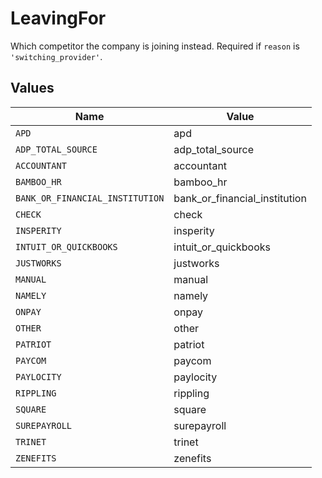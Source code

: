 # LeavingFor

Which competitor the company is joining instead. Required if `reason` is `'switching_provider'`.


## Values

| Name                            | Value                           |
| ------------------------------- | ------------------------------- |
| `APD`                           | apd                             |
| `ADP_TOTAL_SOURCE`              | adp_total_source                |
| `ACCOUNTANT`                    | accountant                      |
| `BAMBOO_HR`                     | bamboo_hr                       |
| `BANK_OR_FINANCIAL_INSTITUTION` | bank_or_financial_institution   |
| `CHECK`                         | check                           |
| `INSPERITY`                     | insperity                       |
| `INTUIT_OR_QUICKBOOKS`          | intuit_or_quickbooks            |
| `JUSTWORKS`                     | justworks                       |
| `MANUAL`                        | manual                          |
| `NAMELY`                        | namely                          |
| `ONPAY`                         | onpay                           |
| `OTHER`                         | other                           |
| `PATRIOT`                       | patriot                         |
| `PAYCOM`                        | paycom                          |
| `PAYLOCITY`                     | paylocity                       |
| `RIPPLING`                      | rippling                        |
| `SQUARE`                        | square                          |
| `SUREPAYROLL`                   | surepayroll                     |
| `TRINET`                        | trinet                          |
| `ZENEFITS`                      | zenefits                        |